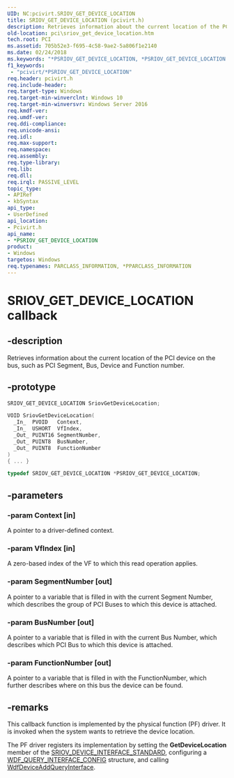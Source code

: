 ```yaml
---
UID: NC:pcivirt.SRIOV_GET_DEVICE_LOCATION
title: SRIOV_GET_DEVICE_LOCATION (pcivirt.h)
description: Retrieves information about the current location of the PCI device on the bus, such as PCI Segment, Bus, Device and Function number.
old-location: pci\sriov_get_device_location.htm
tech.root: PCI
ms.assetid: 705b52e3-f695-4c58-9ae2-5a806f1e2140
ms.date: 02/24/2018
ms.keywords: "*PSRIOV_GET_DEVICE_LOCATION, *PSRIOV_GET_DEVICE_LOCATION callback function pointer [Buses], PCI.sriov_get_device_location, SRIOV_GET_DEVICE_LOCATION, SriovGetDeviceLocation, SriovGetDeviceLocation callback function [Buses], pcivirt/SriovGetDeviceLocation"
f1_keywords:
 - "pcivirt/*PSRIOV_GET_DEVICE_LOCATION"
req.header: pcivirt.h
req.include-header:
req.target-type: Windows
req.target-min-winverclnt: Windows 10
req.target-min-winversvr: Windows Server 2016
req.kmdf-ver:
req.umdf-ver:
req.ddi-compliance:
req.unicode-ansi:
req.idl:
req.max-support:
req.namespace:
req.assembly:
req.type-library:
req.lib:
req.dll:
req.irql: PASSIVE_LEVEL
topic_type:
- APIRef
- kbSyntax
api_type:
- UserDefined
api_location:
- Pcivirt.h
api_name:
- *PSRIOV_GET_DEVICE_LOCATION
product:
- Windows
targetos: Windows
req.typenames: PARCLASS_INFORMATION, *PPARCLASS_INFORMATION
---
```


# SRIOV_GET_DEVICE_LOCATION callback


## -description


Retrieves information about the current location of the PCI device on the bus, such as PCI Segment, Bus, Device and Function number.


## -prototype


```cpp
SRIOV_GET_DEVICE_LOCATION SriovGetDeviceLocation;

VOID SriovGetDeviceLocation(
  _In_  PVOID   Context,
  _In_  USHORT  VfIndex,
  _Out_ PUINT16 SegmentNumber,
  _Out_ PUINT8  BusNumber,
  _Out_ PUINT8  FunctionNumber
)
{ ... }

typedef SRIOV_GET_DEVICE_LOCATION *PSRIOV_GET_DEVICE_LOCATION;
```


## -parameters




### -param Context [in]

A pointer to a driver-defined context.




### -param VfIndex [in]

A zero-based index of the VF to which this read operation applies.


### -param SegmentNumber [out]

A pointer to a variable that is filled in with the current Segment Number, which describes the group of PCI Buses to which this device is attached.


### -param BusNumber [out]

A pointer to a variable that is filled in with the current Bus Number, which describes which PCI Bus to which this device is attached.


### -param FunctionNumber [out]

A pointer to a variable that is filled in with the FunctionNumber, which further describes where on this bus the device can be found.


## -remarks



This callback function is implemented by the physical function (PF) driver. It is invoked  when the system wants to retrieve the device location.

The PF driver registers its implementation by setting the <b>GetDeviceLocation</b> member of the <a href="https://docs.microsoft.com/windows-hardware/drivers/ddi/pcivirt/ns-pcivirt-_sriov_device_interface_standard">SRIOV_DEVICE_INTERFACE_STANDARD</a>, configuring a <a href="..\wdfqueryinterface\ns-wdfqueryinterface-_wdf_query_interface_config.md">WDF_QUERY_INTERFACE_CONFIG</a> structure, and calling <a href="..\wdfqueryinterface\nf-wdfqueryinterface-wdfdeviceaddqueryinterface.md">WdfDeviceAddQueryInterface</a>.




